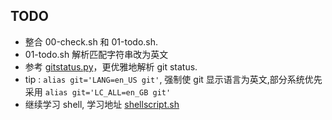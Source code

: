 ## TODO
  * 整合 00-check.sh 和 01-todo.sh.
  * 01-todo.sh 解析匹配字符串改为英文
  * 参考 [gitstatus.py](https://github.com/ohmyzsh/ohmyzsh/blob/master/plugins/git-prompt/gitstatus.py)，更优雅地解析 git status.
  * tip : `alias git='LANG=en_US git'`, 强制使 git 显示语言为英文,部分系统优先采用 `alias git='LC_ALL=en_GB git'`
  * 继续学习 shell, 学习地址 [shellscript.sh](https://www.shellscript.sh/external.html)

